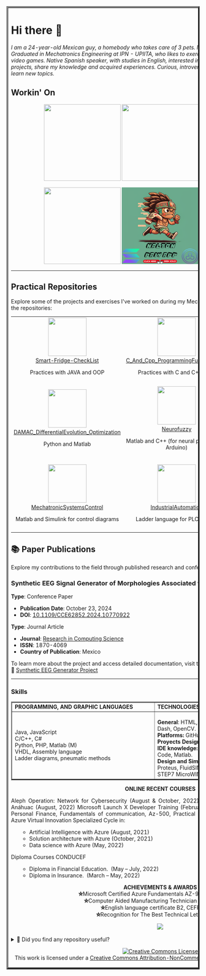 <table border="4" width="100%">
<tbody>
<tr>
<td> 

# Hi there 👋

*I am a 24-year-old Mexican guy, a homebody who takes care of 3 pets. Master’s Student in Applied AI at ITESM | Graduated in Mechatronics Engineering at IPN - UPIITA, who likes to exercise, play soccer, and occasionally play video games. Native Spanish speaker, with studies in English, interested in other languages. I like to investigate, do projects, share my knowledge and acquired experiences. Curious, introverted in new spaces, dedicated, and loves to learn new topics.*

## Workin' On
<div align="center">
<a title="Bonzopedia.com" href="https://bonzopedia.com/" target="_blank"><img src="https://i0.wp.com/bonzopedia.com/wp-content/uploads/2022/07/Bonzopedia-By-JEVG.png?resize=300%2C300&ssl=1"  width="200" height="200"></a>
<a title="Member Of Microsoft Student Ambassador" href="https://studentambassadors.microsoft.com/" target="_blank"><img src="https://ioana-alexandru.com/about/logos/alphamlsa.png"  width="200" height="200"></a>
<a title="Studying Semester 1 AWS Academy Introduction to Cloud" href="https://awsacademy.instructure.com/login/canvas" target="_blank"><img src="https://github.com/user-attachments/assets/d57ba298-169f-437b-9ef3-07ce7318abd3"  width="200" height="200"></a> 
  
<a title="Studying to" href="https://www.isc2.org/" target="_blank"><img src="https://media.isc2.org/-/jssmedia/Project/ISC2/Main/Components/Product-Masthead/Badge-CC-black.png?h=880&iar=0&w=880&rev=25d7105d73c74ad799f8285bbc3492a8&hash=927CA1D1A552DA1AE05A58324D33CE49&mw=1920"  width="200" height="200"></a>
<a title="Developing Solana" href="https://github.com/bancambios/PaiyApp-Hackaton-Etherfuse" target="_blank"><img src="https://raw.githubusercontent.com/JoseEmmanuelVG/JoseEmmanuelVG/main/images/Nalton_Solana_JEVG.png"  width="100" height="200"><a title="Developing XRP" href="https://github.com/JoseEmmanuelVG/NaltonpAIy_RippleCBDC_Innovate" target="_blank"><img src="https://raw.githubusercontent.com/JoseEmmanuelVG/JoseEmmanuelVG/main/images/Nalton_Xrp_JEVG.png"  width="100" height="200"></a>
<a title="Developing Ethereum" href="https://devpost.com/software/gubbi-pay" target="_blank"><img src="https://github.com/user-attachments/assets/ca95923a-ee95-4677-87f4-3578370f5b26"  width="100" height="200"><a title="Developing Base" href="https://devfolio.co/projects/gubbi-app-542e" target="_blank"><img src="https://github.com/user-attachments/assets/4d06336c-cb93-4a6b-8f81-7dd4ec495c24"  width="100" height="200"></a>

</div>

------

## Practical Repositories
Explore some of the projects and exercises I've worked on during my Mechatronics studies. Click on the links to view the repositories:

<div align="center">
<table style="width: 100%; table-layout: fixed;">
  <tr>
    <td align="center" width="33%">
      <a href="https://github.com/JoseEmmanuelVG/Smart-Fridge-CheckList">
        <img src="https://github.com/user-attachments/assets/3cff7dae-d958-4e27-b006-a34ae87400c7" width="100" height="100">
        <br>Smart-Fridge-CheckList
      </a>
      <p>Practices with JAVA and OOP</p>
    </td>
    <td align="center" width="33%">
      <a href="https://github.com/JoseEmmanuelVG/C_And_Cpp_ProgrammingFundamentals/tree/main">
        <img src="https://github.com/user-attachments/assets/32170e60-a391-43c9-9677-46fc10df6980" width="100" height="100">
        <br>C_And_Cpp_ProgrammingFundamentals
      </a>
      <p>Practices with C and C++ OOP</p>
    </td>
    <td align="center" width="33%">
      <a href="https://github.com/JoseEmmanuelVG/ArtificialVision">
        <img src="https://github.com/user-attachments/assets/2705a654-7875-4f62-9e92-bc27c70672ea" width="100" height="100">
        <br>ArtificialVision
      </a>
      <p>Python for using OpenCV</p>
    </td>
  </tr>
  <tr>
    <td align="center" width="33%">
      <a href="https://github.com/JoseEmmanuelVG/DAMAC_DifferentialEvolution_Optimization">
        <img src="https://github.com/user-attachments/assets/99778b0e-18cb-46c8-833b-896a322812d6" width="100" height="100">
        <br>DAMAC_DifferentialEvolution_Optimization
      </a>
      <p>Python and Matlab</p>
    </td>
    <td align="center" width="33%">
      <a href="https://github.com/JoseEmmanuelVG/Neurofuzzy">
        <img src="https://github.com/user-attachments/assets/16d6730a-0ce4-4c23-8104-d1b19eb883a0" width="100" height="100">
        <br>Neurofuzzy
      </a>
      <p>Matlab and C++ (for neural projects and Arduino)</p>
    </td>
    <td align="center" width="33%">
      <a href="https://github.com/JoseEmmanuelVG/MicrocontrollersAndInterface">
        <img src="https://github.com/user-attachments/assets/47d6fcf7-de18-4ef4-aaea-c402f7bc6430" width="100" height="100">
        <br>MicrocontrollersAndInterface
      </a>
      <p>Assembly for controlling PIC Atmega 328P and C++ for Arduino</p>
    </td>
  </tr>
  <tr>
    <td align="center" width="33%">
      <a href="https://github.com/JoseEmmanuelVG/MechatronicSystemsControl">
        <img src="https://github.com/user-attachments/assets/7f0a3385-fb8e-42a0-b155-7bbd273c4a9d" width="100" height="100">
        <br>MechatronicSystemsControl
      </a>
      <p>Matlab and Simulink for control diagrams</p>
    </td>
    <td align="center" width="33%">
      <a href="https://github.com/JoseEmmanuelVG/IndustrialAutomation">
        <img src="https://github.com/user-attachments/assets/ee38326a-7df5-4886-8a17-7c2105594a79" width="100" height="100">
        <br>IndustrialAutomation
      </a>
      <p>Ladder language for PLC control</p>
    </td>
    <td align="center" width="33%">
      <a href="https://github.com/JoseEmmanuelVG/QuantumProgramming_JEVG-">
        <img src="https://github.com/user-attachments/assets/7749e18a-7617-4c51-b18b-f009789f4e3e" width="100" height="100">
        <br>QuantumProgramming_JEVG
      </a>
      <p>Jupyter Notebook and Python for Qiskit IBM</p>
    </td>
  </tr>
</table>
</div>


## 📚 Paper Publications

Explore my contributions to the field through published research and conference papers:

### Synthetic EEG Signal Generator of Morphologies Associated with Epileptogenic Events

**Type**: Conference Paper  
- **Publication Date**: October 23, 2024  
- **DOI**: [10.1109/CCE62852.2024.10770922](https://doi.org/10.1109/CCE62852.2024.10770922)  
  
**Type**: Journal Article  
- **Journal**: [Research in Computing Science](https://www.rcs.cic.ipn.mx/2024_153_5/)  
- **ISSN**: 1870-4069  
- **Country of Publication**: Mexico  

To learn more about the project and access detailed documentation, visit the dedicated project page:  
🔗 [Synthetic EEG Generator Project](https://joseemmanuelvg.github.io/Synthetic_EEG_Generator_With_Epileptogenic_Events-JEVG/)



------



### Skills 

<div align="center">
<table width="100%"  border="2" style="margin: 0 auto;">
  <tbody>
  <tr>
  <td width="300"><strong>PROGRAMMING, AND GRAPHIC LANGUAGES</strong></td>
  <td width="300"><strong>TECHNOLOGIES</strong></td>
  </tr>
  <tr>
  <td width="357">
  Java, JavaScript                        <br />
  C/C++, C#                               <br />
  Python, PHP, Matlab (M)                 <br />
  VHDL, Assembly language                 <br />
  Ladder diagrams, pneumatic methods      <br />
  </td>
  
  <td width="356">
 <br /> <strong>General</strong>: HTML, CSS, node.js, SQL - MySQL, Git, Dash, OpenCV.  
 <br /> <strong>Platforms: </strong>GitHub, Azure, WordPress.  
 <br /> <strong>Proyects Design: </strong>Microsoft 365, GIMP, Canva.  
 <br /> <strong>IDE knowledge:</strong> NetBeans, MikroC, Visual Studio Code, Matlab. 
 <br /> <strong>Design and Simulation SW: </strong>SolidWorks, AutoCad, Proteus, FluidSIM, ISE Design, Multisim, OrCAD, STEP7 MicroWIN.
 </td>
  
  </tr>
  </tbody>
</table>
</div>

<p style="text-align: center;"><strong>ONLINE RECENT COURSES</strong></p>
<p style="text-align: justify;">Aleph Operation: Network for Cybersecurity (August &amp; October, 2022)
Introduction to Intelligence Artificial, EDX Anáhuac (August, 2022)
Microsoft Launch X Developer Training (February &amp; September, 2022)
Linkedin Learning: Personal Finance, Fundamentals of communication, Az-500, Practical WordPress (July, August, 2022)
Microsoft Azure Virtual Innovation Specialized Cycle in:</p>
<ul>
 	<li style="list-style-type: none;">
<ul>
 	<li>Artificial Intelligence with Azure (August, 2021)</li>
 	<li>Solution architecture with Azure (October, 2021)</li>
 	<li>Data science with Azure (May, 2022)</li>
</ul>
</li>
</ul>
Diploma Courses CONDUCEF
<ul>
 	<li style="list-style-type: none;">
<ul>
 	<li>Diploma in Financial Education.  (May – July, 2022)</li>
 	<li>Diploma in Insurance.  (March – May, 2022)</li>
</ul>
</li>
</ul>

<p style="text-align: center;"><strong>ACHIEVEMENTS &amp; AWARDS</strong>
<br /> <strong>⛥</strong>Microsoft Certified Azure Fundamentals AZ-900 (2021, 2022)
<br /> <strong>⛥</strong>Computer Aided Manufacturing Technician Degree (2019)
<br /> <strong>⛥</strong>English language certificate B2, CEFR (2019)
<br /> <strong>⛥</strong>Recognition for The Best Technical Letter (2019)</p>

<p align="center">
  <img src="https://github-readme-stats.vercel.app/api/top-langs/?username=JoseEmmanuelVG&layout=compact&langs_count=18">
</p>

<details>
  <summary>🌟 Did you find any repository useful?</summary>
  If any project has been helpful to you, consider giving it a ⭐ star in the repository and follow my GitHub account to stay tuned for future updates! 🚀

  In addition, I am always open to suggestions, recommendations or collaborations. Feel free to [get in touch](https://www.linkedin.com/in/vazquez-galan-jose-emmanuel-664968221) if you have any questions or ideas for improving this project. I'm excited for your feedback and contributions.

  Thank you for your interest and support! 😊
</details>

<p align="center">
<a rel="license" href="http://creativecommons.org/licenses/by-nc-sa/4.0/"><img alt="Creative Commons License" style="border-width:0" src="https://i.creativecommons.org/l/by-nc-sa/4.0/88x31.png" /></a><br />This work is licensed under a <a rel="license" href="http://creativecommons.org/licenses/by-nc-sa/4.0/">Creative Commons Attribution-NonCommercial-ShareAlike 4.0 International License</a>.
</p>

</td>
</tr>
</tbody>
</table>
